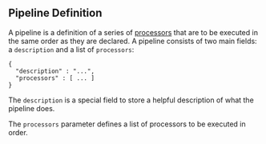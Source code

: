 ## Pipeline Definition

A pipeline is a definition of a series of [processors](ingest-processors.html) that are to be executed in the same order as they are declared. A pipeline consists of two main fields: a `description` and a list of `processors`:
    
    
    {
      "description" : "...",
      "processors" : [ ... ]
    }

The `description` is a special field to store a helpful description of what the pipeline does.

The `processors` parameter defines a list of processors to be executed in order.
